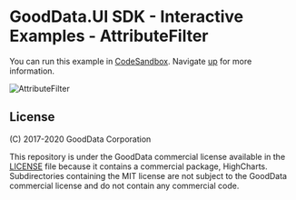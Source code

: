 # GoodData.UI SDK - Interactive Examples - AttributeFilter

You can run this example in [CodeSandbox](https://codesandbox.io/s/github/gooddata/gooddata-ui-examples/tree/master/example-attributefilter?file=/src/App/index.js). Navigate [up](https://github.com/gooddata/gooddata-ui-examples) for more information.

![AttributeFilter](/assets/example-localhost-attributefilter.png)

## License

(C) 2017-2020 GoodData Corporation

This repository is under the GoodData commercial license available in the [LICENSE](LICENSE) file because it contains a commercial package, HighCharts. Subdirectories containing the MIT license are not subject to the GoodData commercial license and do not contain any commercial code.
